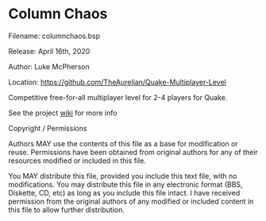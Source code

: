 # Column Chaos
Filename: columnchaos.bsp

Release: April 16th, 2020

Author: Luke McPherson

Location: https://github.com/TheAurelian/Quake-Multiplayer-Level

Competitive free-for-all multiplayer level for 2-4 players for Quake.

See the project [wiki](https://github.com/TheAurelian/Quake-Multiplayer-Level/wiki) for more info 

Copyright / Permissions

Authors MAY use the contents of this file as a base for
modification or reuse.  Permissions have been obtained from original 
authors for any of their resources modified or included in this file.

You MAY distribute this file, provided you include this text file, with
no modifications.  You may distribute this file in any electronic
format (BBS, Diskette, CD, etc) as long as you include this file 
intact.  I have received permission from the original authors of any
modified or included content in this file to allow further distribution.
